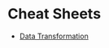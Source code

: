 # Cheat Sheets

- [Data Transformation](https://github.com/rstudio/cheatsheets/raw/master/data-transformation.pdf)
